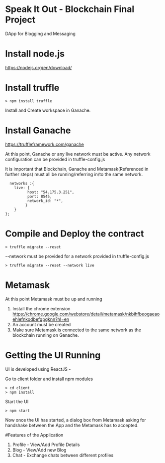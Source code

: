 
# Speak It Out - Blockchain Final Project

DApp for Blogging and Messaging


# Install node.js
https://nodejs.org/en/download/


# Install truffle
```
> npm install truffle
```

Install and Create workspace in Ganache.  

# Install Ganache
https://truffleframework.com/ganache

At this point, Ganache or any live network must be active.
Any network configuration can be provided in truffle-config.js

It is important that Blockchain, Ganache and Metamask(Referenced in further steps) must all be running/referring in/to the same network.

```
  networks :{
    live: {
          host: "54.175.3.251",    
          port: 8545,            
          network_id: "*",       
         }
    }
};
```
# Compile and Deploy the contract

```
> truffle migrate --reset
```

--network must be provided for a network provided in truffle-config.js
```
> truffle migrate --reset --network live
```
# Metamask

At this point Metamask must be up and running
1. Install the chrome extension
 https://chrome.google.com/webstore/detail/metamask/nkbihfbeogaeaoehlefnkodbefgpgknn?hl=en
2. An account must be created
3. Make sure Metamask is connected to the same network as the blockchain running on Ganache.

# Getting the UI Running

UI is developed using ReactJS - 

Go to client folder and install npm modules
```
> cd client
> npm install
```
Start the UI
```
> npm start
```

Now once the UI has started, a dialog box from Metamask asking for handshake between the App and the Metamask has to accepted.

#Features of the Application

1. Profile - View/Add Profile Details
2. Blog - View/Add new Blog
3. Chat - Exchange chats between different profiles



